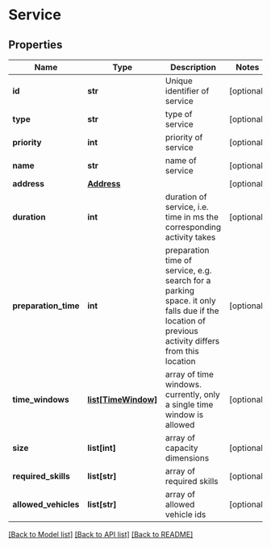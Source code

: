 # Service

## Properties
Name | Type | Description | Notes
------------ | ------------- | ------------- | -------------
**id** | **str** | Unique identifier of service | [optional] 
**type** | **str** | type of service | [optional] 
**priority** | **int** | priority of service | [optional] 
**name** | **str** | name of service | [optional] 
**address** | [**Address**](Address.md) |  | [optional] 
**duration** | **int** | duration of service, i.e. time in ms the corresponding activity takes | [optional] 
**preparation_time** | **int** | preparation time of service, e.g. search for a parking space. it only falls due if the location of previous activity differs from this location | [optional] 
**time_windows** | [**list[TimeWindow]**](TimeWindow.md) | array of time windows. currently, only a single time window is allowed | [optional] 
**size** | **list[int]** | array of capacity dimensions | [optional] 
**required_skills** | **list[str]** | array of required skills | [optional] 
**allowed_vehicles** | **list[str]** | array of allowed vehicle ids | [optional] 

[[Back to Model list]](../README.md#documentation-for-models) [[Back to API list]](../README.md#documentation-for-api-endpoints) [[Back to README]](../README.md)


